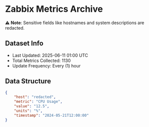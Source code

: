 # Zabbix Metrics Archive

⚠️ **Note**: Sensitive fields like hostnames and system descriptions are redacted.

## Dataset Info
- Last Updated: 2025-06-11 01:00 UTC
- Total Metrics Collected: 1130
- Update Frequency: Every (1) hour

## Data Structure
```json
{
    "host": "redacted",
    "metric": "CPU Usage",
    "value": "12.5",
    "units": "%",
    "timestamp": "2024-05-21T12:00:00"
}
```
